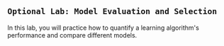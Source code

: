## `Optional Lab: Model Evaluation and Selection`

In this lab, you will practice how to quantify a learning algorithm's performance and compare different models.